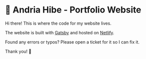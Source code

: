 # 🚀 Andria Hibe - Portfolio Website

Hi there! This is where the code for my website lives.

The website is built with [Gatsby](https://www.gatsbyjs.com/) and hosted on [Netlify](https://www.netlify.com/).

Found any errors or typos? Please open a ticket for it so I can fix it.

Thank you! 💖

